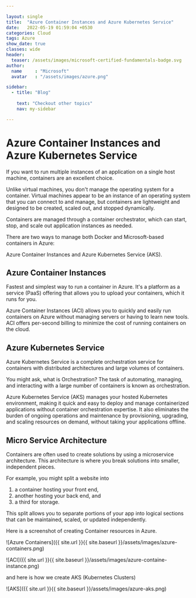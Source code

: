 ```yaml
---

layout: single
title:  "Azure Container Instances and Azure Kubernetes Service"
date:   2022-05-19 01:59:04 +0530
categories: Cloud
tags: Azure
show_date: true
classes: wide
header:
  teaser: /assets/images/microsoft-certified-fundamentals-badge.svg
author:
  name     : "Microsoft"
  avatar   : "/assets/images/azure.png"

sidebar:
  - title: "Blog"
   
    text: "Checkout other topics"
    nav: my-sidebar

---
```


# Azure Container Instances and Azure Kubernetes Service

If you want to run multiple instances of an application on a single host machine, containers are an excellent choice.

Unlike virtual machines, you don't manage the operating system for a container. Virtual machines appear to be an instance of an operating system that you can connect to and manage, but containers are lightweight and designed to be created, scaled out, and stopped dynamically. 

Containers are managed through a container orchestrator, which can start, stop, and scale out application instances as needed. 

There are two ways to manage both Docker and Microsoft-based containers in Azure: 

Azure Container Instances and Azure Kubernetes Service (AKS).

## Azure Container Instances
Fastest and simplest way to run a container in Azure.
It's a platform as a service (PaaS) offering that allows you to upload your containers, which it runs for you.

Azure Container Instances (ACI) allows you to quickly and easily run containers on Azure without managing servers or having to learn new tools. ACI offers per-second billing to minimize the cost of running containers on the cloud.


## Azure Kubernetes Service
Azure Kubernetes Service is a complete orchestration service for containers with distributed architectures and large volumes of containers.

You might ask, what is Orchestration?  The task of automating, managing, and interacting with a large number of containers is known as orchestration.

Azure Kubernetes Service (AKS) manages your hosted Kubernetes environment, making it quick and easy to deploy and manage containerized applications without container orchestration expertise. It also eliminates the burden of ongoing operations and maintenance by provisioning, upgrading, and scaling resources on demand, without taking your applications offline.

## Micro Service Architecture
Containers are often used to create solutions by using a microservice architecture. This architecture is where you break solutions into smaller, independent pieces. 

For example, you might split a website into 

1. a container hosting your front end, 
2. another hosting your back end, and 
3. a third for storage. 

This split allows you to separate portions of your app into logical sections that can be maintained, scaled, or updated independently.



Here is a screenshot of creating Container resources in Azure.

![Azure Containers]({{ site.url }}{{ site.baseurl }}/assets/images/azure-containers.png)

![ACI]({{ site.url }}{{ site.baseurl }}/assets/images/azure-containe-instance.png)



and here is how we create AKS (Kubernetes Clusters)

![AKS]({{ site.url }}{{ site.baseurl }}/assets/images/azure-aks.png)